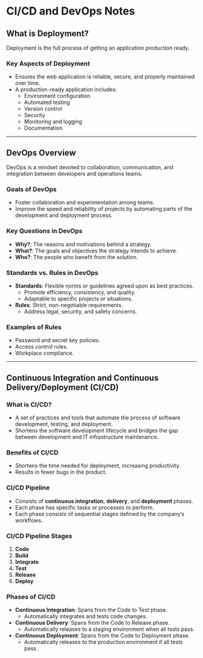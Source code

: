 # CI/CD and DevOps Notes

## What is Deployment?

<span class="emphasis">Deployment</span> is the full <span class="emphasis">process</span> of getting an <span class="emphasis">application</span> <span class="secondEmphasis">production</span> ready.

### Key Aspects of Deployment
- Ensures the <span class="emphasis">web application</span> is <span class="secondEmphasis">reliable</span>, <span class="secondEmphasis">secure</span>, and properly <span class="secondEmphasis">maintained</span> over time.
- A production-ready application includes:
  - Environment configuration
  - Automated testing
  - Version control
  - Security
  - Monitoring and logging
  - Documentation

---

## DevOps Overview

<span class="emphasis">DevOps</span> is a mindset devoted to collaboration, communication, and integration between developers and operations teams.

### Goals of DevOps
- Foster collaboration and experimentation among teams.
- Improve the speed and reliability of projects by automating parts of the development and deployment process.

### Key Questions in DevOps
- **Why?**: The reasons and motivations behind a strategy.
- **What?**: The goals and objectives the strategy intends to achieve.
- **Who?**: The people who benefit from the solution.

### Standards vs. Rules in DevOps
- **Standards**: Flexible norms or guidelines agreed upon as best practices.
  - Promote efficiency, consistency, and quality.
  - Adaptable to specific projects or situations.
- **Rules**: Strict, non-negotiable requirements.
  - Address legal, security, and safety concerns.

### Examples of Rules
- Password and secret key policies.
- Access control rules.
- Workplace compliance.

---

## Continuous Integration and Continuous Delivery/Deployment (CI/CD)

### What is CI/CD?
- A set of practices and tools that automate the process of software development, testing, and deployment.
- Shortens the software development lifecycle and bridges the gap between development and IT infrastructure maintenance.

### Benefits of CI/CD
- Shortens the time needed for deployment, increasing productivity.
- Results in fewer bugs in the product.

### CI/CD Pipeline
- Consists of **continuous integration**, **delivery**, and **deployment** phases.
- Each phase has specific tasks or processes to perform.
- Each phase consists of sequential stages defined by the company’s workflows.

### CI/CD Pipeline Stages
1. **Code**
2. **Build**
3. **Integrate**
4. **Test**
5. **Release**
6. **Deploy**

### Phases of CI/CD
- **Continuous Integration**: Spans from the Code to Test phase.
  - Automatically integrates and tests code changes.
- **Continuous Delivery**: Spans from the Code to Release phase.
  - Automatically releases to a staging environment when all tests pass.
- **Continuous Deployment**: Spans from the Code to Deployment phase.
  - Automatically releases to the production environment if all tests pass.
```
